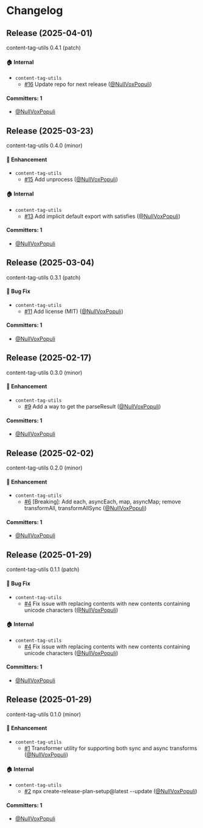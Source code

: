 # Changelog

## Release (2025-04-01)

content-tag-utils 0.4.1 (patch)

#### :house: Internal
* `content-tag-utils`
  * [#16](https://github.com/ember-tooling/content-tag-utils/pull/16) Update repo for next release ([@NullVoxPopuli](https://github.com/NullVoxPopuli))

#### Committers: 1
- [@NullVoxPopuli](https://github.com/NullVoxPopuli)

## Release (2025-03-23)

content-tag-utils 0.4.0 (minor)

#### :rocket: Enhancement
* `content-tag-utils`
  * [#15](https://github.com/NullVoxPopuli/content-tag-utils/pull/15) Add unprocess ([@NullVoxPopuli](https://github.com/NullVoxPopuli))

#### :house: Internal
* `content-tag-utils`
  * [#13](https://github.com/NullVoxPopuli/content-tag-utils/pull/13) Add implicit default export with satisfies ([@NullVoxPopuli](https://github.com/NullVoxPopuli))

#### Committers: 1
- [@NullVoxPopuli](https://github.com/NullVoxPopuli)

## Release (2025-03-04)

content-tag-utils 0.3.1 (patch)

#### :bug: Bug Fix
* `content-tag-utils`
  * [#11](https://github.com/NullVoxPopuli/content-tag-utils/pull/11) Add license (MIT) ([@NullVoxPopuli](https://github.com/NullVoxPopuli))

#### Committers: 1
- [@NullVoxPopuli](https://github.com/NullVoxPopuli)

## Release (2025-02-17)

content-tag-utils 0.3.0 (minor)

#### :rocket: Enhancement
* `content-tag-utils`
  * [#9](https://github.com/NullVoxPopuli/content-tag-utils/pull/9) Add a way to get the parseResult ([@NullVoxPopuli](https://github.com/NullVoxPopuli))

#### Committers: 1
- [@NullVoxPopuli](https://github.com/NullVoxPopuli)

## Release (2025-02-02)

content-tag-utils 0.2.0 (minor)

#### :rocket: Enhancement
* `content-tag-utils`
  * [#6](https://github.com/NullVoxPopuli/content-tag-utils/pull/6) [Breaking]: Add each, asyncEach, map, asyncMap; remove transformAll, transformAllSync  ([@NullVoxPopuli](https://github.com/NullVoxPopuli))

#### Committers: 1
- [@NullVoxPopuli](https://github.com/NullVoxPopuli)

## Release (2025-01-29)

content-tag-utils 0.1.1 (patch)

#### :bug: Bug Fix
* `content-tag-utils`
  * [#4](https://github.com/NullVoxPopuli/content-tag-utils/pull/4) Fix issue with replacing contents with new contents containing unicode characters ([@NullVoxPopuli](https://github.com/NullVoxPopuli))

#### :house: Internal
* `content-tag-utils`
  * [#4](https://github.com/NullVoxPopuli/content-tag-utils/pull/4) Fix issue with replacing contents with new contents containing unicode characters ([@NullVoxPopuli](https://github.com/NullVoxPopuli))

#### Committers: 1
- [@NullVoxPopuli](https://github.com/NullVoxPopuli)

## Release (2025-01-29)

content-tag-utils 0.1.0 (minor)

#### :rocket: Enhancement
* `content-tag-utils`
  * [#1](https://github.com/NullVoxPopuli/content-tag-utils/pull/1) Transformer utility for supporting both sync and async transforms ([@NullVoxPopuli](https://github.com/NullVoxPopuli))

#### :house: Internal
* `content-tag-utils`
  * [#2](https://github.com/NullVoxPopuli/content-tag-utils/pull/2) npx create-release-plan-setup@latest --update ([@NullVoxPopuli](https://github.com/NullVoxPopuli))

#### Committers: 1
- [@NullVoxPopuli](https://github.com/NullVoxPopuli)
